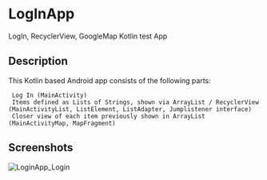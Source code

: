 # LogInApp
LogIn, RecyclerView, GoogleMap Kotlin test App


## Description
This Kotlin based Android app consists of the following parts:

     Log In (MainActivity)
     Items defined as Lists of Strings, shown via ArrayList / RecyclerView (MainActivityList, ListElement, ListAdapter, Jumplistener interface)
     Closer view of each item previously shown in ArrayList (MainActivityMap, MapFragment)
     

## Screenshots


![LoginApp_Login](https://user-images.githubusercontent.com/46427497/171608473-a2733089-e2ba-4231-aab0-4cc9a12575f3.png)

